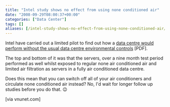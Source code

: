 ```yaml
---
title: "Intel study shows no effect from using none conditioned air"
date: "2008-09-29T08:00:37+00:00"
categories: ["Data Center"]
tags: []
aliases: [/intel-study-shows-no-effect-from-using-none-conditioned-air/]
---
```


Intel have carried out a limited pilot to find out how a [data centre would perform without the usual data centre environmental controls](http://www.intel.com/it/pdf/Reducing_Data_Center_Cost_with_an_Air_Economizer.pdf) [PDF].

The top and bottom of it was that the servers, over a nine month test period performed as well whilst exposed to regular none air conditioned air and limited air filtration as servers in a fully air conditioned data centre.

Does this mean that you can switch off all of your air conditioners and circulate none conditioned air instead? No, I'd wait for longer follow up studies before you do that. :wink:

[via vnunet.com]
